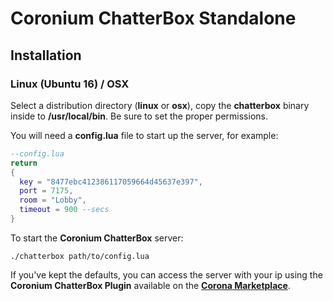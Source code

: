 # Coronium ChatterBox Standalone

## Installation

### Linux (Ubuntu 16) / OSX

Select a distribution directory (__linux__ or __osx__), copy the __chatterbox__ binary inside to __/usr/local/bin__. Be sure to set the proper permissions.

You will need a __config.lua__ file to start up the server, for example:

```lua
--config.lua
return 
{
  key = "8477ebc412386117059664d45637e397",
  port = 7175,
  room = "Lobby",
  timeout = 900 --secs
}
```

To start the __Coronium ChatterBox__ server:

```
./chatterbox path/to/config.lua
```

If you've kept the defaults, you can access the server with your ip using the __Coronium ChatterBox Plugin__ available on the __[Corona Marketplace](https://marketplace.coronalabs.com)__.
